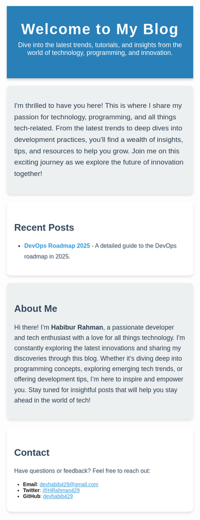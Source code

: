<!-- Header Section -->
<div style="
  background-color: #2980b9; 
  padding: 40px 20px; 
  text-align: center; 
  font-family: 'Arial', sans-serif; 
  color: white; 
  box-shadow: 0px 4px 6px rgba(0, 0, 0, 0.2);">
  <h1 style="margin: 0; font-size: 2.5rem; letter-spacing: 2px;">Welcome to My Blog</h1>
  <p style="font-size: 1.1rem; margin-top: 10px; font-weight: 300;">
    Dive into the latest trends, tutorials, and insights from the world of technology, programming, and innovation.
  </p>
</div>

<!-- Welcome Section -->
<div style="
  font-family: Arial, sans-serif; 
  max-width: 800px; 
  margin: 20px auto; 
  padding: 20px; 
  background-color: #ecf0f1; 
  border-radius: 10px; 
  box-shadow: 0px 4px 6px rgba(0, 0, 0, 0.1);">
  <p style="font-size: 1.2rem; line-height: 1.6; color: #2c3e50;">
    I'm thrilled to have you here! This is where I share my passion for technology, programming, and all things tech-related. From the latest trends to deep dives into development practices, you’ll find a wealth of insights, tips, and resources to help you grow.
    Join me on this exciting journey as we explore the future of innovation together!
  </p>
</div>

<!-- Recent Posts Section -->
<div style="
  font-family: Arial, sans-serif; 
  max-width: 800px; 
  margin: 20px auto; 
  padding: 20px; 
  background-color: #ffffff; 
  border-radius: 10px; 
  box-shadow: 0px 4px 6px rgba(0, 0, 0, 0.1);">
  <h2 style="font-size: 1.6rem; color: #34495e;">Recent Posts</h2>
  <ul style="font-size: 1rem; line-height: 1.8; color: #34495e;">
    <li>
      <a href="/_posts/2025-01-09-devops-roadmap.md" style="color: #3498db; text-decoration: none;">
        <b>DevOps Roadmap 2025</b>
      </a>  
      - A detailed guide to the DevOps roadmap in 2025.
    </li>
  </ul>
</div>

<!-- About Me Section -->
<div style="
  font-family: Arial, sans-serif; 
  max-width: 800px; 
  margin: 20px auto; 
  padding: 20px; 
  background-color: #ecf0f1; 
  border-radius: 10px; 
  box-shadow: 0px 4px 6px rgba(0, 0, 0, 0.1);">
  <h2 style="font-size: 1.6rem; color: #34495e;">About Me</h2>
  <p style="font-size: 1.1rem; line-height: 1.6; color: #2c3e50;">
    Hi there! I’m <b>Habibur Rahman</b>, a passionate developer and tech enthusiast with a love for all things technology. I'm constantly exploring the latest innovations and sharing my discoveries through this blog. Whether it’s diving deep into programming concepts, exploring emerging tech trends, or offering development tips, I’m here to inspire and empower you. Stay tuned for insightful posts that will help you stay ahead in the world of tech!
  </p>
</div>

<!-- Contact Section -->
<div style="
  font-family: Arial, sans-serif; 
  max-width: 800px; 
  margin: 20px auto; 
  padding: 20px; 
  background-color: #ffffff; 
  border-radius: 10px; 
  box-shadow: 0px 4px 6px rgba(0, 0, 0, 0.1);">
  <h2 style="font-size: 1.6rem; color: #34495e;">Contact</h2>
  <p style="font-size: 1rem; line-height: 1.6; color: #34495e;">
    Have questions or feedback? Feel free to reach out:
    <ul>
      <li><b>Email</b>: <a href="mailto:devhabib429@gmail.com" style="color: #3498db;">devhabib429@gmail.com</a></li>
      <li><b>Twitter</b>: <a href="https://x.com/HRahman429" style="color: #3498db;">@HRahman429</a></li>
      <li><b>GitHub</b>: <a href="https://github.com/devhabib429" style="color: #3498db;">devhabib429</a></li>
    </ul>
  </p>
</div>
